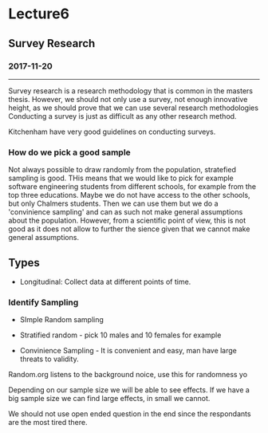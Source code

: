 # Lecture6
## Survey Research 
### 2017-11-20
--- 
Survey research is a research methodology that is common in the masters thesis. However, we should not only use a survey, not enough innovative height, as we should prove that we can use several research methodologies Conducting a survey is just as difficult as any other research method.  

Kitchenham have very good guidelines on conducting surveys. 

### How do we pick a good sample
Not always possible to draw randomly from the population, stratefied sampling is good. 
THis means that we would like to pick for example software engineering students from different schools, for example from the top three educations. Maybe we do not have access to the other schools, but only Chalmers students. Then we can use them but we do a 'convinience sampling' and can as such not make general assumptions about the population. However, from a scientific point of view, this is not good as it does not allow to further the sience given that we cannot make general assumptions.

## Types
* Longitudinal: Collect data at different points of time. 


### Identify Sampling
* SImple Random sampling
* Stratified random - pick 10 males and 10 females for example

* Convinience Sampling - It is convenient and easy, man have large threats to validity.

Random.org listens to the background noice, use this for randomness yo

Depending on our sample size we will be able to see effects. If we have a big sample size we can find large effects, in small we cannot. 

We should not use open ended question in the end since the respondants are the most tired there. 
